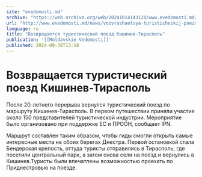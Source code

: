 ```yaml
---
site: "evedomosti.md"
archive: "https://web.archive.org/web/20241014143120/www.evedomosti.md/news/vozvrashaetsya-turisticheskij-poezd-kishinev-tiraspol"
url: "http://www.evedomosti.md/news/vozvrashaetsya-turisticheskij-poezd-kishinev-tiraspol"
language: ru
title: "Возвращается туристический поезд Кишинев-Тирасполь"
publication: '[[Moldavskie Vedomosti]]'
published: 2024-09-30T13:10
---
```


# Возвращается туристический поезд Кишинев-Тирасполь

После 20-летнего перерыва вернулся туристический поезд по маршруту Кишинев-Тирасполь. В первом путешествии приняли участие около 150 представителей туристической индустрии. Мероприятие было организовано при поддержке ЕС и ПРООН, сообщает IPN.

Маршрут составлен таким образом, чтобы гиды смогли открыть самые интересные места на обоих берегах Днестра. Первой остановкой стала Бендерская крепость, оттуда туристы отправились в Тирасполь, где посетили центральный парк, а затем снова сели на поезд и вернулись в Кишинев.Туристы были впечатлены возможностью проехать по Приднестровью на поезде.